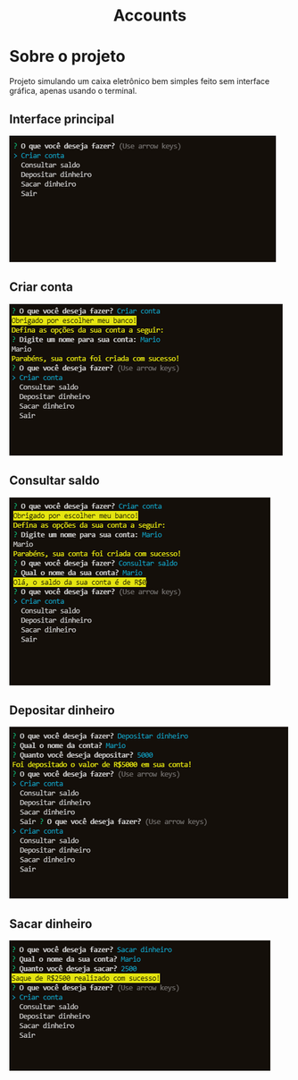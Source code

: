 <h1 align="center">Accounts</h1>

Sobre o projeto
=============
Projeto simulando um caixa eletrônico bem simples feito sem interface gráfica, apenas usando o terminal.


Interface principal
-------------
![01](../assets/01.png)

Criar conta
-------------
![02](../assets//02.png)

Consultar saldo
-------------
![03](../assets/03.png)

Depositar dinheiro
-------------
![04](../assets/04.png)

Sacar dinheiro
-------------
![05](../assets//05.png)


